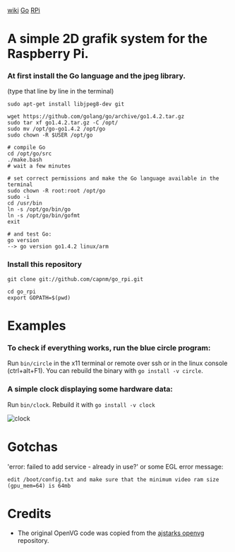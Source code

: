 [wiki](https://github.com/capnm/go_rpi/wiki/)
[Go](http://golang.org/)
[RPi](http://www.raspberrypi.org/)
# A simple 2D grafik system for the Raspberry Pi.

### At first install the Go language and the jpeg library.
(type that line by line in the terminal)
```
sudo apt-get install libjpeg8-dev git

wget https://github.com/golang/go/archive/go1.4.2.tar.gz
sudo tar xf go1.4.2.tar.gz -C /opt/
sudo mv /opt/go-go1.4.2 /opt/go
sudo chown -R $USER /opt/go

# compile Go
cd /opt/go/src
./make.bash 
# wait a few minutes

# set correct permissions and make the Go language available in the terminal 
sudo chown -R root:root /opt/go
sudo -i
cd /usr/bin
ln -s /opt/go/bin/go
ln -s /opt/go/bin/gofmt
exit

# and test Go:
go version
--> go version go1.4.2 linux/arm

```

### Install this repository
```
git clone git://github.com/capnm/go_rpi.git

cd go_rpi
export GOPATH=$(pwd)
```

# Examples
### To check if everything works, run the blue circle program:
Run `bin/circle` in the x11 terminal or remote over ssh or in the linux console (ctrl+alt+F1).
You can rebuild the binary with `go install -v circle`.

### A simple clock displaying some hardware data:
Run `bin/clock`.
Rebuild it with `go install -v clock`

![clock](img/clock.png)


# Gotchas
'error: failed to add service - already in use?' or some EGL error message:

	edit /boot/config.txt and make sure that the minimum video ram size (gpu_mem=64) is 64mb



# Credits 
* The original OpenVG code was copied from the [ajstarks openvg](https://github.com/ajstarks/openvg) repository.
